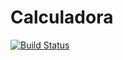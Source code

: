 # Calculadora
[![Build Status](https://travis-ci.org/yoinergomez/Calculadora.svg?branch=master)](https://travis-ci.org/yoinergomez/Calculadora)